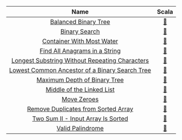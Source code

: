|                                                              Name                                                              |                                                                               Scala                                                                                |
|:------------------------------------------------------------------------------------------------------------------------------:|:------------------------------------------------------------------------------------------------------------------------------------------------------------------:|
|                           [Balanced Binary Tree](https://leetcode.com/problems/balanced-binary-tree)                           |              [:arrows_counterclockwise:](https://github.com/leowajda/eureka-scala/blob/master/src/main/scala/tree/recursive/BalancedBinaryTree.scala)              |
|                                  [Binary Search](https://leetcode.com/problems/binary-search)                                  |                [:arrows_counterclockwise:](https://github.com/leowajda/eureka-scala/blob/master/src/main/scala/array/recursive/BinarySearch.scala)                 |
|                      [Container With Most Water](https://leetcode.com/problems/container-with-most-water)                      |           [:arrows_counterclockwise:](https://github.com/leowajda/eureka-scala/blob/master/src/main/scala/array/recursive/ContainerWithMostWater.scala)            |
|                  [Find All Anagrams in a String](https://leetcode.com/problems/find-all-anagrams-in-a-string)                  |          [:arrows_counterclockwise:](https://github.com/leowajda/eureka-scala/blob/master/src/main/scala/string/recursive/FindAllAnagramsInAString.scala)          |
| [Longest Substring Without Repeating Characters](https://leetcode.com/problems/longest-substring-without-repeating-characters) | [:arrows_counterclockwise:](https://github.com/leowajda/eureka-scala/blob/master/src/main/scala/string/recursive/LongestSubstringWithoutRepeatingCharacters.scala) |
| [Lowest Common Ancestor of a Binary Search Tree](https://leetcode.com/problems/lowest-common-ancestor-of-a-binary-search-tree) |   [:arrows_counterclockwise:](https://github.com/leowajda/eureka-scala/blob/master/src/main/scala/tree/recursive/LowestCommonAncestorOfABinarySearchTree.scala)    |
|                   [Maximum Depth of Binary Tree](https://leetcode.com/problems/maximum-depth-of-binary-tree)                   |           [:arrows_counterclockwise:](https://github.com/leowajda/eureka-scala/blob/master/src/main/scala/tree/recursive/MaximumDepthOfBinaryTree.scala)           |
|                      [Middle of the Linked List](https://leetcode.com/problems/middle-of-the-linked-list)                      |         [:arrows_counterclockwise:](https://github.com/leowajda/eureka-scala/blob/master/src/main/scala/linked_list/recursive/MiddleOfTheLinkedList.scala)         |
|                                    [Move Zeroes](https://leetcode.com/problems/move-zeroes)                                    |                 [:arrows_counterclockwise:](https://github.com/leowajda/eureka-scala/blob/master/src/main/scala/array/recursive/MoveZeroes.scala)                  |
|            [Remove Duplicates from Sorted Array](https://leetcode.com/problems/remove-duplicates-from-sorted-array)            |       [:arrows_counterclockwise:](https://github.com/leowajda/eureka-scala/blob/master/src/main/scala/array/recursive/RemoveDuplicatesFromSortedArray.scala)       |
|             [Two Sum II - Input Array Is Sorted](https://leetcode.com/problems/two-sum-ii---input-array-is-sorted)             |          [:arrows_counterclockwise:](https://github.com/leowajda/eureka-scala/blob/master/src/main/scala/array/recursive/TwoSumInputArrayIsSorted.scala)           |
|                               [Valid Palindrome](https://leetcode.com/problems/valid-palindrome)                               |              [:arrows_counterclockwise:](https://github.com/leowajda/eureka-scala/blob/master/src/main/scala/string/recursive/ValidPalindrome.scala)               |